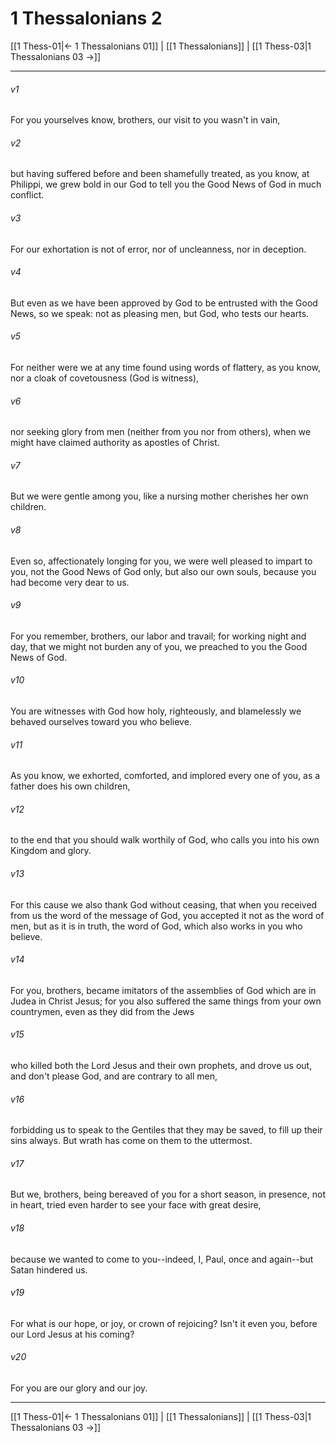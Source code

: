 # 1 Thessalonians 2

[[1 Thess-01|← 1 Thessalonians 01]] | [[1 Thessalonians]] | [[1 Thess-03|1 Thessalonians 03 →]]
***



###### v1 
For you yourselves know, brothers, our visit to you wasn't in vain, 

###### v2 
but having suffered before and been shamefully treated, as you know, at Philippi, we grew bold in our God to tell you the Good News of God in much conflict. 

###### v3 
For our exhortation is not of error, nor of uncleanness, nor in deception. 

###### v4 
But even as we have been approved by God to be entrusted with the Good News, so we speak: not as pleasing men, but God, who tests our hearts. 

###### v5 
For neither were we at any time found using words of flattery, as you know, nor a cloak of covetousness (God is witness), 

###### v6 
nor seeking glory from men (neither from you nor from others), when we might have claimed authority as apostles of Christ. 

###### v7 
But we were gentle among you, like a nursing mother cherishes her own children. 

###### v8 
Even so, affectionately longing for you, we were well pleased to impart to you, not the Good News of God only, but also our own souls, because you had become very dear to us. 

###### v9 
For you remember, brothers, our labor and travail; for working night and day, that we might not burden any of you, we preached to you the Good News of God. 

###### v10 
You are witnesses with God how holy, righteously, and blamelessly we behaved ourselves toward you who believe. 

###### v11 
As you know, we exhorted, comforted, and implored every one of you, as a father does his own children, 

###### v12 
to the end that you should walk worthily of God, who calls you into his own Kingdom and glory. 

###### v13 
For this cause we also thank God without ceasing, that when you received from us the word of the message of God, you accepted it not as the word of men, but as it is in truth, the word of God, which also works in you who believe. 

###### v14 
For you, brothers, became imitators of the assemblies of God which are in Judea in Christ Jesus; for you also suffered the same things from your own countrymen, even as they did from the Jews 

###### v15 
who killed both the Lord Jesus and their own prophets, and drove us out, and don't please God, and are contrary to all men, 

###### v16 
forbidding us to speak to the Gentiles that they may be saved, to fill up their sins always. But wrath has come on them to the uttermost. 

###### v17 
But we, brothers, being bereaved of you for a short season, in presence, not in heart, tried even harder to see your face with great desire, 

###### v18 
because we wanted to come to you--indeed, I, Paul, once and again--but Satan hindered us. 

###### v19 
For what is our hope, or joy, or crown of rejoicing? Isn't it even you, before our Lord Jesus at his coming? 

###### v20 
For you are our glory and our joy.

***
[[1 Thess-01|← 1 Thessalonians 01]] | [[1 Thessalonians]] | [[1 Thess-03|1 Thessalonians 03 →]]
